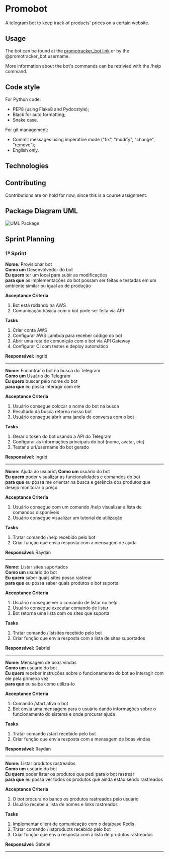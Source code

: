 # Promobot

A telegram bot to keep track of products' prices on a certain website. 

## Usage

The bot can be found at the [promotracker_bot link](http://t.me/promotracker_bot) or by the @promotracker_bot username.

More information about the bot's commands can be retrivied with the /help command.

## Code style

For Python code:
* PEP8 (using Flake8 and Pydocstyle);
* Black for auto formatting;
* Snake case.

For git management:
* Commit messages using imperative mode ("fix", "modify", "change", "remove");
* English only.

## Technologies

## Contributing

Contributions are on hold for now, since this is a course assignment.

## Package Diagram UML

![UML Package](https://i.imgur.com/TLlKFwL.png)

## Sprint Planning

### 1ª Sprint 

**Nome:** Provisionar bot\
**Como um** Desenvolvedor do bot\
**Eu quero** ter um local para subir as modificações\
**para que** as implementações do bot possam ser feitas e testadas em um ambiente similar ou igual ao de produção

**Acceptance Criteria**
1. Bot está rodando na AWS
2. Comunicação básica com o bot pode ser feita via API

**Tasks**
1. Criar conta AWS
2. Configurar AWS Lambda para receber código do bot
3. Abrir uma rota de comunição com o bot via API Gateway
4. Configurar CI com testes e deploy automático

**Responsável:** Ingrid

---

**Nome:** Encontrar o bot na busca do Telegram\
**Como um** Usuário do Telegram\
**Eu quero** buscar pelo nome do bot\
**para que** eu possa interagir com ele

**Acceptance Criteria**
1. Usuário consegue colocar o nome do bot na busca
2. Resultado da busca retorna nosso bot
3. Usuário consegue abrir uma janela de conversa com o bot

**Tasks**
1. Gerar o token do bot usando a API do Telegram
2. Configurar as informações principais do bot (nome, avatar, etc)
3. Testar a url/username do bot gerado

**Responsável:** Ingrid

----
**Nome:** Ajuda ao usuário\ 
**Como um** usuário do bot\
**Eu quero** poder visualizar as funcionalidades e comandos do bot\
**para que** eu possa me orientar na busca e gerência dos produtos que desejo monitorar o preço 

**Acceptance Criteria**
1. Usuário consegue com um comando /help visualizar a lista de comandos disponíveis
2. Usuário consegue visualizar um tutorial de utilização

**Tasks**
1. Tratar comando /help recebido pelo bot
2. Criar função que envia resposta com a mensagem de ajuda

**Responsável:** Raydan

----
**Nome:** Listar sites suportados\
**Como um** usuário do bot\
**Eu quero** saber quais sites posso rastrear\
**para que** eu possa saber quais produtos o bot suporta

**Acceptance Criteria**
1. Usuário consegue ver o comando de listar no help
2. Usuário consegue executar comando de listar
3. Bot retorna uma lista com os sites que suporta

**Tasks**
1. Tratar comando /listsites recebido pelo bot
2. Criar função que envia resposta com a lista de sites suportados

**Responsável:** Gabriel

----
**Nome:** Mensagem de boas vindas\
**Como um** usuário do bot\
**Eu quero** receber instruções sobre o funcionamento do bot ao interagir com ele pela primeira vez\
**para que** eu saiba como utiliza-lo

**Acceptance Criteria**
1. Comando /start ativa o bot
2. Bot envia uma mensagem para o usuário dando informações sobre o funcionamento do sistema e onde procurar ajuda

**Tasks**
1. Tratar comando /start recebido pelo bot
2. Criar função que envia resposta com a mensagem de boas vindas

**Responsável:** Raydan

----
**Nome:** Listar produtos rastreados\
**Como um** usuário do bot\
**Eu quero** poder listar os produtos que pedi para o bot rastrear\
**para que** eu possa ver todos os produtos que ainda estão sendo rastreados

**Acceptance Criteria**
1. O bot procura no banco os produtos rastreados pelo usuário
2. Usuário recebe a lista de nomes e links rastreados

**Tasks**
1. Implementar client de comunicação com o database Redis
2. Tratar comando /listproducts recebido pelo bot
3. Criar função que envia resposta com a lista de produtos rastreados

**Responsável:** Gabriel

---
